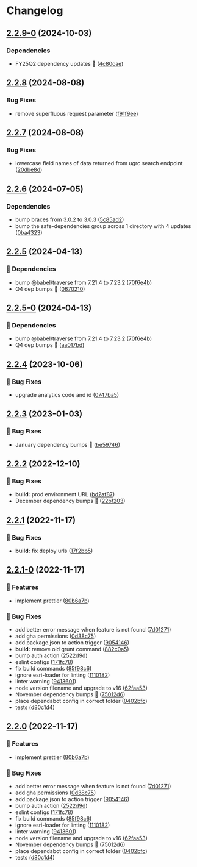 # Changelog

## [2.2.9-0](https://github.com/agrc/vista/compare/v2.2.8...v2.2.9-0) (2024-10-03)


### Dependencies

* FY25Q2 dependency updates 🌲 ([4c80cae](https://github.com/agrc/vista/commit/4c80caea82df061c5bf5a7bf067cf3ab8781650c))

## [2.2.8](https://github.com/agrc/vista/compare/v2.2.7...v2.2.8) (2024-08-08)


### Bug Fixes

* remove superfluous request parameter ([f91f9ee](https://github.com/agrc/vista/commit/f91f9eee3b2edeb255c3f57ae2afd36fef3bd669))

## [2.2.7](https://github.com/agrc/vista/compare/v2.2.6...v2.2.7) (2024-08-08)


### Bug Fixes

* lowercase field names of data returned from ugrc search endpoint ([20dbe8d](https://github.com/agrc/vista/commit/20dbe8dc6118992892baafbc44617dbb61aa6b42))

## [2.2.6](https://github.com/agrc/vista/compare/v2.2.5...v2.2.6) (2024-07-05)


### Dependencies

* bump braces from 3.0.2 to 3.0.3 ([5c85ad2](https://github.com/agrc/vista/commit/5c85ad240076cd4b3f51b0e4edafc63d99fcceec))
* bump the safe-dependencies group across 1 directory with 4 updates ([0ba4323](https://github.com/agrc/vista/commit/0ba432317ec29f60264e61355d46c80333b926df))

## [2.2.5](https://github.com/agrc/vista/compare/v2.2.4...v2.2.5) (2024-04-13)


### 🌲 Dependencies

* bump @babel/traverse from 7.21.4 to 7.23.2 ([70f6e4b](https://github.com/agrc/vista/commit/70f6e4b58639dcf25f31d8a01cc44723e9c82c34))
* Q4 dep bumps 🌲 ([0670210](https://github.com/agrc/vista/commit/0670210216ad8bc4920359e7006bf2277698774b))

## [2.2.5-0](https://github.com/agrc/vista/compare/v2.2.4...v2.2.5-0) (2024-04-13)


### 🌲 Dependencies

* bump @babel/traverse from 7.21.4 to 7.23.2 ([70f6e4b](https://github.com/agrc/vista/commit/70f6e4b58639dcf25f31d8a01cc44723e9c82c34))
* Q4 dep bumps 🌲 ([aa017bd](https://github.com/agrc/vista/commit/aa017bd6574f261d9c66cb9dd3e591d801b3a537))

## [2.2.4](https://github.com/agrc/vista/compare/v2.2.3...v2.2.4) (2023-10-06)


### 🐛 Bug Fixes

* upgrade analytics code and id ([0747ba5](https://github.com/agrc/vista/commit/0747ba5b8bdccf0d91ed227ee73a523fe19edf94))

## [2.2.3](https://github.com/agrc/vista/compare/v2.2.2...v2.2.3) (2023-01-03)


### 🐛 Bug Fixes

* January dependency bumps 🌲 ([be59746](https://github.com/agrc/vista/commit/be59746270dcd16143caa24b1d71f29d89a5adc2))

## [2.2.2](https://github.com/agrc/vista/compare/v2.2.1...v2.2.2) (2022-12-10)


### 🐛 Bug Fixes

* **build:** prod environment URL ([bd2af87](https://github.com/agrc/vista/commit/bd2af872973f8e758fd71e585ccb59ccb94f42d6))
* December dependency bumps 🌲 ([22bf203](https://github.com/agrc/vista/commit/22bf203fceafac53f4e045ade4434b4e044c366d))

## [2.2.1](https://github.com/agrc/vista/compare/v2.2.1-0...v2.2.1) (2022-11-17)


### 🐛 Bug Fixes

* **build:** fix deploy urls ([17f2bb5](https://github.com/agrc/vista/commit/17f2bb5c13d06a06c1c84c3444ecc76d642334e0))

## [2.2.1-0](https://github.com/agrc/vista/compare/v2.1.0...v2.2.1-0) (2022-11-17)


### 🚀 Features

* implement prettier ([80b6a7b](https://github.com/agrc/vista/commit/80b6a7b41b230b1562b35e6158116d357628f4da))


### 🐛 Bug Fixes

* add better error message when feature is not found ([7d01271](https://github.com/agrc/vista/commit/7d012718149407f2a1dc69562a2b024a9ca33251))
* add gha permissions ([0d38c75](https://github.com/agrc/vista/commit/0d38c75adfb825d156f01498e8451068f7b20b9d))
* add package.json to action trigger ([9054146](https://github.com/agrc/vista/commit/90541462e12a168474ed049affe0dfad7f850e9e))
* **build:** remove old grunt command ([882c0a5](https://github.com/agrc/vista/commit/882c0a5099a395f24b4f8c6bd2f5447e1a63b083))
* bump auth action ([2522d9d](https://github.com/agrc/vista/commit/2522d9d394140131abd27d01e072f407e06f477f))
* eslint configs ([171fc78](https://github.com/agrc/vista/commit/171fc783c20304bcf57ea0670c0a9cbb7509c1dc))
* fix build commands ([85f98c6](https://github.com/agrc/vista/commit/85f98c6b25887041d74f49eecf9c9028491af1e1))
* ignore esri-loader for linting ([1110182](https://github.com/agrc/vista/commit/1110182c9cbaf9c8d1d376a401d164701c8b93d7))
* linter warning ([9413601](https://github.com/agrc/vista/commit/9413601e64e85acdee78eaed761579f1c835b196))
* node version filename and upgrade to v16 ([62faa53](https://github.com/agrc/vista/commit/62faa536fcbde8e9349a45dee334ff5f2c1c5532))
* November dependency bumps 🌲 ([75012d6](https://github.com/agrc/vista/commit/75012d64f282a5e75331d89135bc3f387d39f147))
* place dependabot config in correct folder ([0402bfc](https://github.com/agrc/vista/commit/0402bfc0f78094fdebfbea372e5e6ba596d823c2))
* tests ([d80c1d4](https://github.com/agrc/vista/commit/d80c1d4e014f92b876b172d78015a60fd2a78fa6))

## [2.2.0](https://github.com/agrc/vista/compare/v2.1.0...v2.2.0) (2022-11-17)


### 🚀 Features

* implement prettier ([80b6a7b](https://github.com/agrc/vista/commit/80b6a7b41b230b1562b35e6158116d357628f4da))


### 🐛 Bug Fixes

* add better error message when feature is not found ([7d01271](https://github.com/agrc/vista/commit/7d012718149407f2a1dc69562a2b024a9ca33251))
* add gha permissions ([0d38c75](https://github.com/agrc/vista/commit/0d38c75adfb825d156f01498e8451068f7b20b9d))
* add package.json to action trigger ([9054146](https://github.com/agrc/vista/commit/90541462e12a168474ed049affe0dfad7f850e9e))
* bump auth action ([2522d9d](https://github.com/agrc/vista/commit/2522d9d394140131abd27d01e072f407e06f477f))
* eslint configs ([171fc78](https://github.com/agrc/vista/commit/171fc783c20304bcf57ea0670c0a9cbb7509c1dc))
* fix build commands ([85f98c6](https://github.com/agrc/vista/commit/85f98c6b25887041d74f49eecf9c9028491af1e1))
* ignore esri-loader for linting ([1110182](https://github.com/agrc/vista/commit/1110182c9cbaf9c8d1d376a401d164701c8b93d7))
* linter warning ([9413601](https://github.com/agrc/vista/commit/9413601e64e85acdee78eaed761579f1c835b196))
* node version filename and upgrade to v16 ([62faa53](https://github.com/agrc/vista/commit/62faa536fcbde8e9349a45dee334ff5f2c1c5532))
* November dependency bumps 🌲 ([75012d6](https://github.com/agrc/vista/commit/75012d64f282a5e75331d89135bc3f387d39f147))
* place dependabot config in correct folder ([0402bfc](https://github.com/agrc/vista/commit/0402bfc0f78094fdebfbea372e5e6ba596d823c2))
* tests ([d80c1d4](https://github.com/agrc/vista/commit/d80c1d4e014f92b876b172d78015a60fd2a78fa6))
